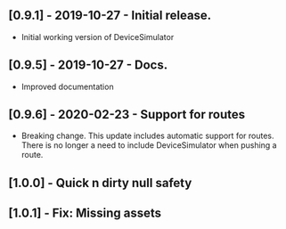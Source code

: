 ## [0.9.1] - 2019-10-27 - Initial release.

* Initial working version of DeviceSimulator

## [0.9.5] - 2019-10-27 - Docs.

* Improved documentation

## [0.9.6] - 2020-02-23 - Support for routes

* Breaking change. This update includes automatic support for routes. There is no longer a need to include DeviceSimulator when pushing a route.

## [1.0.0] - Quick n dirty null safety

## [1.0.1] - Fix: Missing assets
